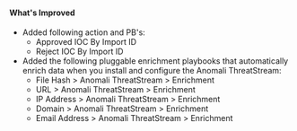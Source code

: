 #### What's Improved
- Added following action and PB's:
  - Approved IOC By Import ID
  - Reject IOC By Import ID
- Added the following pluggable enrichment playbooks that automatically enrich data when you install and configure the Anomali ThreatStream:
  - File Hash > Anomali ThreatStream > Enrichment
  - URL > Anomali ThreatStream > Enrichment
  - IP Address > Anomali ThreatStream > Enrichment
  - Domain > Anomali ThreatStream > Enrichment
  - Email Address > Anomali ThreatStream > Enrichment